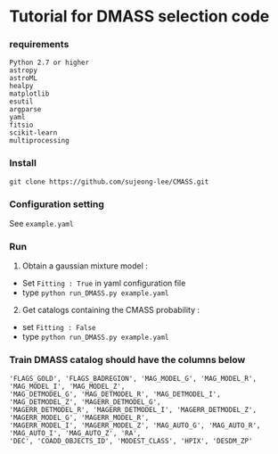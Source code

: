 # Tutorial for DMASS selection code



### requirements

```
Python 2.7 or higher
astropy
astroML
healpy
matplotlib
esutil
argparse
yaml
fitsio 
scikit-learn
multiprocessing
```


### Install

```git clone https://github.com/sujeong-lee/CMASS.git```


### Configuration setting 

See `example.yaml`


### Run

1) Obtain a gaussian mixture model : 
- Set `Fitting : True` in yaml configuration file 
- type `python run_DMASS.py example.yaml`

2) Get catalogs containing the CMASS probability : 
- set `Fitting : False`
- type `python run_DMASS.py example.yaml`


### Train DMASS catalog should have the columns below
```
'FLAGS_GOLD', 'FLAGS_BADREGION', 'MAG_MODEL_G', 'MAG_MODEL_R', 'MAG_MODEL_I', 'MAG_MODEL_Z',
'MAG_DETMODEL_G', 'MAG_DETMODEL_R', 'MAG_DETMODEL_I', 'MAG_DETMODEL_Z', 'MAGERR_DETMODEL_G',
'MAGERR_DETMODEL_R', 'MAGERR_DETMODEL_I', 'MAGERR_DETMODEL_Z', 'MAGERR_MODEL_G', 'MAGERR_MODEL_R',
'MAGERR_MODEL_I', 'MAGERR_MODEL_Z', 'MAG_AUTO_G', 'MAG_AUTO_R', 'MAG_AUTO_I', 'MAG_AUTO_Z', 'RA',
'DEC', 'COADD_OBJECTS_ID', 'MODEST_CLASS', 'HPIX', 'DESDM_ZP'
```

<!---### Input train CMASS catalog can be downloaded from---> 
<!---https://drive.google.com/open?id=1ZtlhFoaict_I4PDvI0rkPupYv6i8STLZ--->

<!---### Mask for DES catalog can be downloaded from--->
<!---https://drive.google.com/open?id=1OCXvsaHtI_x8wkMC9pmjN_n66E-RHJSn--->
<!---File should be saved in `DMASS/code/`--->



